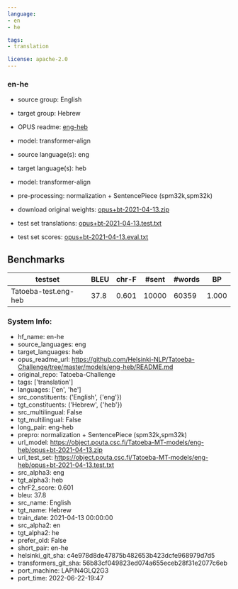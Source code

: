 ```yaml
---
language:
- en
- he

tags:
- translation

license: apache-2.0
---
```

### en-he

* source group: English 
* target group: Hebrew 
*  OPUS readme: [eng-heb](https://github.com/Helsinki-NLP/Tatoeba-Challenge/tree/master/models/eng-heb/README.md)

*  model: transformer-align
* source language(s): eng
* target language(s): heb
* model: transformer-align
* pre-processing: normalization + SentencePiece (spm32k,spm32k)
* download original weights: [opus+bt-2021-04-13.zip](https://object.pouta.csc.fi/Tatoeba-MT-models/eng-heb/opus+bt-2021-04-13.zip)
* test set translations: [opus+bt-2021-04-13.test.txt](https://object.pouta.csc.fi/Tatoeba-MT-models/eng-heb/opus+bt-2021-04-13.test.txt)
* test set scores: [opus+bt-2021-04-13.eval.txt](https://object.pouta.csc.fi/Tatoeba-MT-models/eng-heb/opus+bt-2021-04-13.eval.txt)

## Benchmarks

| testset | BLEU  | chr-F | #sent | #words | BP |
|---------|-------|-------|-------|--------|----|
| Tatoeba-test.eng-heb 	| 37.8 	| 0.601 	| 10000 	| 60359 	| 1.000 |


### System Info: 
- hf_name: en-he
- source_languages: eng
- target_languages: heb
- opus_readme_url: https://github.com/Helsinki-NLP/Tatoeba-Challenge/tree/master/models/eng-heb/README.md
- original_repo: Tatoeba-Challenge
- tags: ['translation']
- languages: ['en', 'he']
- src_constituents: ('English', {'eng'})
- tgt_constituents: ('Hebrew', {'heb'})
- src_multilingual: False
- tgt_multilingual: False
- long_pair: eng-heb
- prepro:  normalization + SentencePiece (spm32k,spm32k)
- url_model: https://object.pouta.csc.fi/Tatoeba-MT-models/eng-heb/opus+bt-2021-04-13.zip
- url_test_set: https://object.pouta.csc.fi/Tatoeba-MT-models/eng-heb/opus+bt-2021-04-13.test.txt
- src_alpha3: eng
- tgt_alpha3: heb
- chrF2_score: 0.601
- bleu: 37.8
- src_name: English
- tgt_name: Hebrew
- train_date: 2021-04-13 00:00:00
- src_alpha2: en
- tgt_alpha2: he
- prefer_old: False
- short_pair: en-he
- helsinki_git_sha: c4e978d8de47875b482653b423dcfe968979d7d5
- transformers_git_sha: 56b83cf049823ed074a655eceb28f31e2077c6eb
- port_machine: LAPIN4GLQ2G3
- port_time: 2022-06-22-19:47